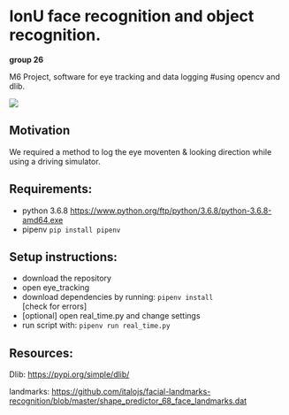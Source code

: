 # IonU face recognition and object recognition. 
**group 26**

M6 Project, software for eye tracking and data logging 
#using opencv and dlib. 

![](https://github.com/Holthuizen/IonU/blob/main/demo.gif)



## Motivation 
We required a method to log the eye moventen & looking direction while using a driving simulator. 

## Requirements: 

- python 3.6.8 https://www.python.org/ftp/python/3.6.8/python-3.6.8-amd64.exe 
- pipenv ```pip install pipenv``` 


## Setup instructions: 
- download the repository
- open eye_tracking 
- download dependencies by running: 
```pipenv install ```  
 [check for errors]
- [optional] open real_time.py and change settings
- run script with: 
```pipenv run real_time.py ```

## Resources: 
Dlib: 
https://pypi.org/simple/dlib/ 

landmarks: 
https://github.com/italojs/facial-landmarks-recognition/blob/master/shape_predictor_68_face_landmarks.dat 
